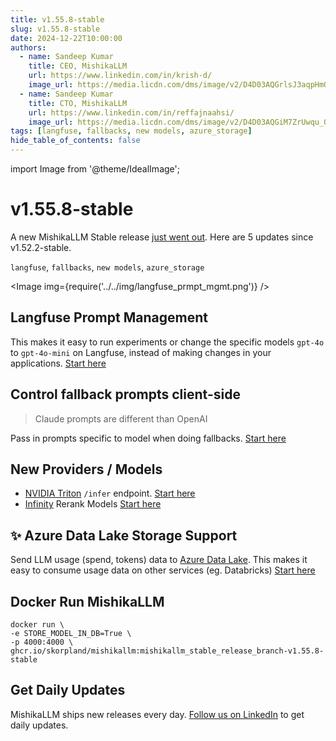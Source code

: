 ```yaml
---
title: v1.55.8-stable
slug: v1.55.8-stable
date: 2024-12-22T10:00:00
authors:
  - name: Sandeep Kumar
    title: CEO, MishikaLLM
    url: https://www.linkedin.com/in/krish-d/
    image_url: https://media.licdn.com/dms/image/v2/D4D03AQGrlsJ3aqpHmQ/profile-displayphoto-shrink_400_400/B4DZSAzgP7HYAg-/0/1737327772964?e=1749686400&v=beta&t=Hkl3U8Ps0VtvNxX0BNNq24b4dtX5wQaPFp6oiKCIHD8
  - name: Sandeep Kumar
    title: CTO, MishikaLLM
    url: https://www.linkedin.com/in/reffajnaahsi/
    image_url: https://media.licdn.com/dms/image/v2/D4D03AQGiM7ZrUwqu_Q/profile-displayphoto-shrink_800_800/profile-displayphoto-shrink_800_800/0/1675971026692?e=1741824000&v=beta&t=eQnRdXPJo4eiINWTZARoYTfqh064pgZ-E21pQTSy8jc
tags: [langfuse, fallbacks, new models, azure_storage]
hide_table_of_contents: false
---
```


import Image from '@theme/IdealImage';

# v1.55.8-stable

A new MishikaLLM Stable release [just went out](https://github.com/skorpland/mishikallm/releases/tag/v1.55.8-stable). Here are 5 updates since v1.52.2-stable. 

`langfuse`, `fallbacks`, `new models`, `azure_storage`

<Image img={require('../../img/langfuse_prmpt_mgmt.png')} />

## Langfuse Prompt Management

This makes it easy to run experiments or change the specific models `gpt-4o` to `gpt-4o-mini` on Langfuse, instead of making changes in your applications. [Start here](https://docs.21t.cc/docs/proxy/prompt_management)

## Control fallback prompts client-side 

> Claude prompts are different than OpenAI

Pass in prompts specific to model when doing fallbacks. [Start here](https://docs.21t.cc/docs/proxy/reliability#control-fallback-prompts)


## New Providers / Models

- [NVIDIA Triton](https://developer.nvidia.com/triton-inference-server) `/infer` endpoint. [Start here](https://docs.21t.cc/docs/providers/triton-inference-server)
- [Infinity](https://github.com/michaelfeil/infinity) Rerank Models [Start here](https://docs.21t.cc/docs/providers/infinity)


## ✨ Azure Data Lake Storage Support

Send LLM usage (spend, tokens) data to [Azure Data Lake](https://learn.microsoft.com/en-us/azure/storage/blobs/data-lake-storage-introduction). This makes it easy to consume usage data on other services (eg. Databricks)
 [Start here](https://docs.21t.cc/docs/proxy/logging#azure-blob-storage)

## Docker Run MishikaLLM

```shell
docker run \
-e STORE_MODEL_IN_DB=True \
-p 4000:4000 \
ghcr.io/skorpland/mishikallm:mishikallm_stable_release_branch-v1.55.8-stable
```

## Get Daily Updates

MishikaLLM ships new releases every day. [Follow us on LinkedIn](https://www.linkedin.com/company/berri-ai/) to get daily updates. 

